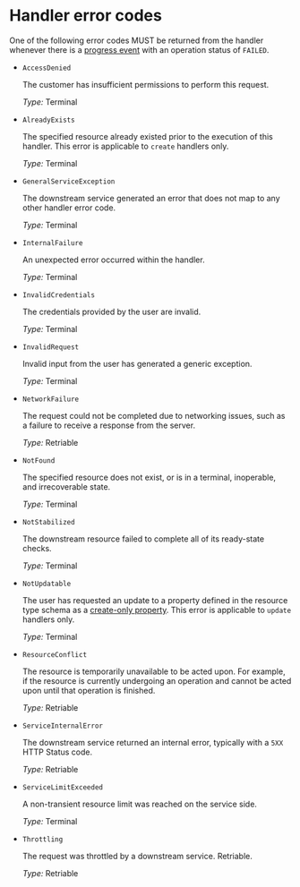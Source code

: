 # Handler error codes<a name="resource-type-test-contract-errors"></a>

One of the following error codes MUST be returned from the handler whenever there is a [progress event](https://docs.aws.amazon.com/cloudformation-cli/latest/userguide/resource-type-test-progressevent.html) with an operation status of `FAILED`\.
+ `AccessDenied`

  The customer has insufficient permissions to perform this request\.

  *Type:* Terminal
+ `AlreadyExists`

  The specified resource already existed prior to the execution of this handler\. This error is applicable to `create` handlers only\.

  *Type:* Terminal
+ `GeneralServiceException`

  The downstream service generated an error that does not map to any other handler error code\.

  *Type:* Terminal
+ `InternalFailure`

  An unexpected error occurred within the handler\.

  *Type:* Terminal
+ `InvalidCredentials`

  The credentials provided by the user are invalid\.

  *Type:* Terminal
+ `InvalidRequest`

  Invalid input from the user has generated a generic exception\.

  *Type:* Terminal
+ `NetworkFailure`

  The request could not be completed due to networking issues, such as a failure to receive a response from the server\.

  *Type:* Retriable
+ `NotFound`

  The specified resource does not exist, or is in a terminal, inoperable, and irrecoverable state\.

  *Type:* Terminal
+ `NotStabilized`

  The downstream resource failed to complete all of its ready\-state checks\.

  *Type:* Terminal
+ `NotUpdatable`

  The user has requested an update to a property defined in the resource type schema as a [create\-only property](https://docs.aws.amazon.com/cloudformation-cli/latest/userguide/resource-type-schema.html#schema-properties-createonlyproperties)\. This error is applicable to `update` handlers only\.

  *Type:* Terminal
+ `ResourceConflict`

  The resource is temporarily unavailable to be acted upon\. For example, if the resource is currently undergoing an operation and cannot be acted upon until that operation is finished\.

  *Type:* Retriable
+ `ServiceInternalError`

  The downstream service returned an internal error, typically with a `5XX` HTTP Status code\.

  *Type:* Retriable
+ `ServiceLimitExceeded`

  A non\-transient resource limit was reached on the service side\.

  *Type:* Terminal
+ `Throttling`

  The request was throttled by a downstream service\. Retriable\.

  *Type:* Retriable
